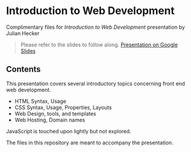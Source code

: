 # Introduction to Web Development
Complimentary files for *Introduction to Web Development* presentation by Julian Hecker

> Please refer to the slides to follow along. 
[Presentation on Google Slides](https://docs.google.com/presentation/d/1Q6lUU2ly3JBV5Polf4jMHiCdBIyiLQrXNKRdp9qMpwU)


## Contents
This presentation covers several introductory topics concerning front end web development.

- HTML Syntax, Usage
- CSS Syntax, Usage, Properties, Layouts
- Web Design, tools, and templates
- Web Hosting, Domain names

JavaScript is touched upon lightly but not explored.

The files in this repository are meant to accompany the presentation.






